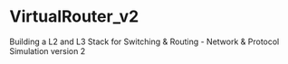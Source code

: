 # VirtualRouter_v2
Building a L2 and L3 Stack for Switching &amp; Routing - Network &amp; Protocol Simulation version 2
